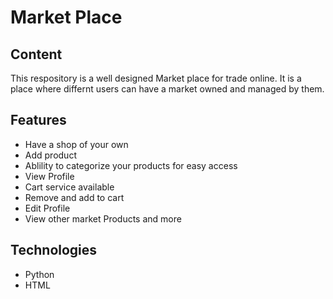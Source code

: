 # Market Place
## Content
This respository is a well designed Market place for trade online. It is a place where differnt users can have a market owned and managed by them.

## Features
- Have a shop of your own
- Add product
- Ablility to categorize your products for easy access
- View Profile
- Cart service available
- Remove and add to cart
- Edit Profile 
- View other market Products and more

## Technologies
- Python
- HTML
